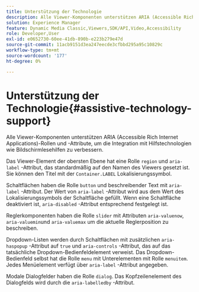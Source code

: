 ```yaml
---
title: Unterstützung der Technologie
description: Alle Viewer-Komponenten unterstützen ARIA (Accessible Rich Internet Applications)-Rollen und -Attribute, um die Integration mit Hilfstechnologien wie Bildschirmlesehilfen zu verbessern.
solution: Experience Manager
feature: Dynamic Media Classic,Viewers,SDK/API,Video,Accessibility
role: Developer,User
exl-id: e0652730-60ee-41db-890b-e223b279e47d
source-git-commit: 11acb9151d3ea247eecde3cfbbd295a95c10829c
workflow-type: tm+mt
source-wordcount: '177'
ht-degree: 0%

---
```


# Unterstützung der Technologie{#assistive-technology-support}

Alle Viewer-Komponenten unterstützen ARIA (Accessible Rich Internet Applications)-Rollen und -Attribute, um die Integration mit Hilfstechnologien wie Bildschirmlesehilfen zu verbessern.

Das Viewer-Element der obersten Ebene hat eine Rolle `region` und `aria-label` -Attribut, das standardmäßig auf den Namen des Viewers gesetzt ist. Sie können den Titel mit der `Container.LABEL` Lokalisierungssymbol.

Schaltflächen haben die Rolle `button` und beschreibender Text mit `aria-label` -Attribut. Der Wert von `aria-label` -Attribut wird aus dem Wert des Lokalisierungssymbols der Schaltfläche gefüllt. Wenn eine Schaltfläche deaktiviert ist, `aria-disabled` -Attribut entsprechend festgelegt ist.

Reglerkomponenten haben die Rolle `slider` mit Attributen `aria-valuenow`, `aria-valuemin`und `aria-valuemax` um die aktuelle Reglerposition zu beschreiben.

Dropdown-Listen werden durch Schaltflächen mit zusätzlichen `aria-haspopup` -Attribut auf `true` und `aria-controls` -Attribut, das auf das tatsächliche Dropdown-Bedienfeldelement verweist. Das Dropdown-Bedienfeld selbst hat die Rolle `menu` mit Unterelementen mit Rolle `menuitem`. Jedes Menüelement verfügt über `aria-label` -Attribut angegeben.

Modale Dialogfelder haben die Rolle `dialog`. Das Kopfzeilenelement des Dialogfelds wird durch die `aria-labelledby` -Attribut.
